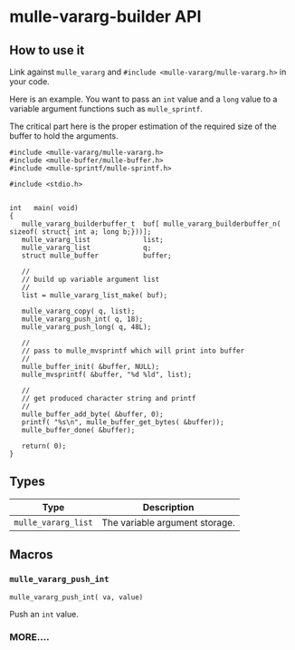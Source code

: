 # mulle-vararg-builder API


## How to use it

Link against `mulle_vararg` and
`#include <mulle-vararg/mulle-vararg.h>` in your code.

Here is an example. You want to pass an `int` value and a `long` value to a variable
argument functions such as `mulle_sprintf`.

The critical part here is the proper estimation of the required size of
the buffer to hold the arguments.


```
#include <mulle-vararg/mulle-vararg.h>
#include <mulle-buffer/mulle-buffer.h>
#include <mulle-sprintf/mulle-sprintf.h>

#include <stdio.h>


int   main( void)
{
   mulle_vararg_builderbuffer_t  buf[ mulle_vararg_builderbuffer_n( sizeof( struct{ int a; long b;}))];
   mulle_vararg_list             list;
   mulle_vararg_list             q;
   struct mulle_buffer           buffer;

   //
   // build up variable argument list
   //
   list = mulle_vararg_list_make( buf);

   mulle_vararg_copy( q, list);
   mulle_vararg_push_int( q, 18);
   mulle_vararg_push_long( q, 48L);

   //
   // pass to mulle_mvsprintf which will print into buffer
   //
   mulle_buffer_init( &buffer, NULL);
   mulle_mvsprintf( &buffer, "%d %ld", list);

   //
   // get produced character string and printf
   //
   mulle_buffer_add_byte( &buffer, 0);
   printf( "%s\n", mulle_buffer_get_bytes( &buffer));
   mulle_buffer_done( &buffer);

   return( 0);
}
```

## Types

Type                | Description
--------------------|------------------------------------------------
`mulle_vararg_list` | The variable argument storage.



## Macros


### `mulle_vararg_push_int`

`mulle_vararg_push_int( va, value)`

Push an `int` value.


### MORE....



